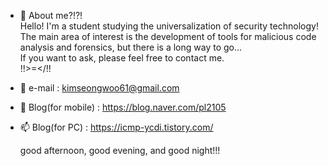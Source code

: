 - 👋 About me?!?!  
  Hello! I'm a student studying the universalization of security technology!  
  The main area of interest is the development of tools for malicious code analysis and forensics, but there is a long way to go...  
  If you want to ask, please feel free to contact me.  
  !!\>=</!!  
  

- 👀 e-mail : kimseongwoo61@gmail.com
- 🌱 Blog(for mobile) : https://blog.naver.com/pl2105
- 📫 Blog(for PC) : https://icmp-ycdi.tistory.com/

  good afternoon, good evening, and good night!!!
